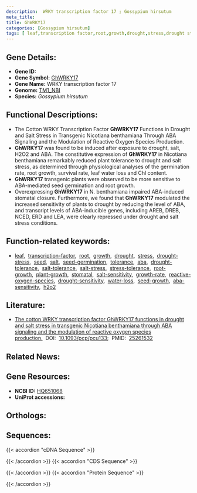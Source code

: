 ```yaml
---
description:  WRKY transcription factor 17 ; Gossypium hirsutum
meta_title:
title: GhWRKY17
categories: [Gossypium hirsutum]
tags: [ leaf,transcription factor,root,growth,drought,stress,drought stress,seed,salt,seed germination,tolerance,aba,drought tolerance,salt tolerance,salt stress,stress tolerance,root growth,plant growth,stomatal,salt sensitivity,growth rate,reactive oxygen species,drought sensitivity,water loss,seed growth,aba sensitivity,h2o2 ]
---
```


## Gene Details:
- **Gene ID:** []()
- **Gene Symbol:** <u>GhWRKY17</u>
- **Gene Name:**  WRKY transcription factor 17
- **Genome:** [TM1_NBI](https://yanglab.hzau.edu.cn/CottonMD/download.1)
- **Species:** *Gossypium hirsutum*

## Functional Descriptions:
   - The Cotton WRKY Transcription Factor **GhWRKY17** Functions in Drought and Salt Stress in Transgenic Nicotiana benthamiana Through ABA Signaling and the Modulation of Reactive Oxygen Species Production.
   - **GhWRKY17** was found to be induced after exposure to drought, salt, H2O2 and ABA. The constitutive expression of **GhWRKY17** in Nicotiana benthamiana remarkably reduced plant tolerance to drought and salt stress, as determined through physiological analyses of the germination rate, root growth, survival rate, leaf water loss and Chl content.
   - **GhWRKY17** transgenic plants were observed to be more sensitive to ABA-mediated seed germination and root growth.
   - Overexpressing **GhWRKY17** in N. benthamiana impaired ABA-induced stomatal closure. Furthermore, we found that **GhWRKY17** modulated the increased sensitivity of plants to drought by reducing the level of ABA, and transcript levels of ABA-inducible genes, including AREB, DREB, NCED, ERD and LEA, were clearly repressed under drought and salt stress conditions.

## Function-related keywords:
   - [leaf](/tags/leaf/),&nbsp;&nbsp;[transcription-factor](/tags/transcription-factor/),&nbsp;&nbsp;[root](/tags/root/),&nbsp;&nbsp;[growth](/tags/growth/),&nbsp;&nbsp;[drought](/tags/drought/),&nbsp;&nbsp;[stress](/tags/stress/),&nbsp;&nbsp;[drought-stress](/tags/drought-stress/),&nbsp;&nbsp;[seed](/tags/seed/),&nbsp;&nbsp;[salt](/tags/salt/),&nbsp;&nbsp;[seed-germination](/tags/seed-germination/),&nbsp;&nbsp;[tolerance](/tags/tolerance/),&nbsp;&nbsp;[aba](/tags/aba/),&nbsp;&nbsp;[drought-tolerance](/tags/drought-tolerance/),&nbsp;&nbsp;[salt-tolerance](/tags/salt-tolerance/),&nbsp;&nbsp;[salt-stress](/tags/salt-stress/),&nbsp;&nbsp;[stress-tolerance](/tags/stress-tolerance/),&nbsp;&nbsp;[root-growth](/tags/root-growth/),&nbsp;&nbsp;[plant-growth](/tags/plant-growth/),&nbsp;&nbsp;[stomatal](/tags/stomatal/),&nbsp;&nbsp;[salt-sensitivity](/tags/salt-sensitivity/),&nbsp;&nbsp;[growth-rate](/tags/growth-rate/),&nbsp;&nbsp;[reactive-oxygen-species](/tags/reactive-oxygen-species/),&nbsp;&nbsp;[drought-sensitivity](/tags/drought-sensitivity/),&nbsp;&nbsp;[water-loss](/tags/water-loss/),&nbsp;&nbsp;[seed-growth](/tags/seed-growth/),&nbsp;&nbsp;[aba-sensitivity](/tags/aba-sensitivity/),&nbsp;&nbsp;[h2o2](/tags/h2o2/)

## Literature:
   - [The cotton WRKY transcription factor GhWRKY17 functions in drought and salt stress in transgenic Nicotiana benthamiana through ABA signaling and the modulation of reactive oxygen species production.](https://doi.org/10.1093/pcp/pcu133)&nbsp;&nbsp;DOI:&nbsp;&nbsp;[10.1093/pcp/pcu133](https://doi.org/10.1093/pcp/pcu133);&nbsp;&nbsp;PMID:&nbsp;&nbsp;[25261532](https://pubmed.ncbi.nlm.nih.gov/25261532/)

## Related News:

## Gene Resources:
- **NCBI ID:**  [HQ651068](https://www.ncbi.nlm.nih.gov/gene/?term=HQ651068)
- **UniProt accessions:**  [](https://www.uniprot.org/uniprotkb//entry)

## Orthologs:

## Sequences:
{{< accordion "cDNA Sequence" >}}

{{< /accordion >}}
{{< accordion "CDS Sequence" >}}

{{< /accordion >}}
{{< accordion "Protein Sequence" >}}

{{< /accordion >}}
